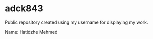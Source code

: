# adck843
Public repository created using my username for displaying my work.

Name: Hatidzhe Mehmed
